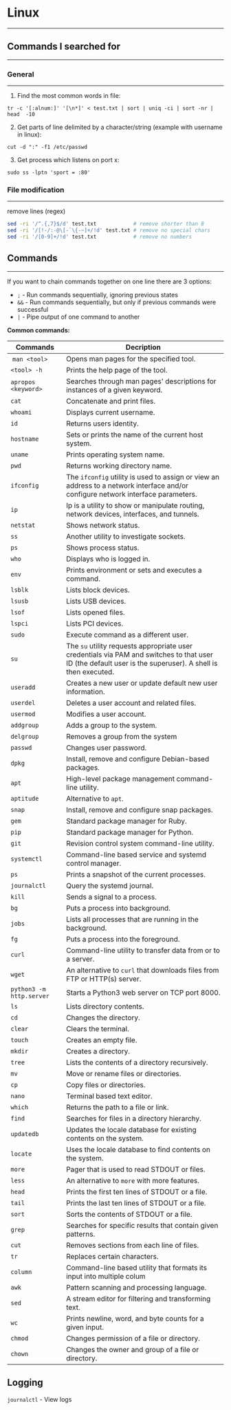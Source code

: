 # Linux
---
## Commands I searched for
---
### General
---
1. Find the most common words in file:
```shell-session
tr -c '[:alnum:]' '[\n*]' < test.txt | sort | uniq -ci | sort -nr | head  -10
```

2. Get parts of line delimited by a character/string (example with username in linux):
```shell-session
cut -d ":" -f1 /etc/passwd
```

3. Get process which listens on port x:
```shell-session
sudo ss -lptn 'sport = :80'
```


### File modification
---
remove lines (regex)
```bash
sed -ri '/^.{,7}$/d' test.txt            # remove shorter than 8
sed -ri '/[!-/:-@\[-`\{-~]+/!d' test.txt # remove no special chars
sed -ri '/[0-9]+/!d' test.txt            # remove no numbers
```


## Commands
---
If you want to chain commands together on one line there are 3 options:

-   `;` - Run commands sequentially, ignoring previous states
-   `&&` - Run commands sequentially, but only if previous commands were successful
-   `|` - Pipe output of one command to another

**Common commands:**

| Commands | Decription |
|- |- |
| `man <tool>` | Opens man pages for the specified tool.|
|`<tool> -h`  |Prints the help page of the tool.|
|`apropos <keyword>`|Searches through man pages' descriptions for instances of a given keyword.|
|`cat`|Concatenate and print files.|
|`whoami`|Displays current username.|
|`id`|Returns users identity.|
|`hostname`|Sets or prints the name of the current host system.|
|`uname`|Prints operating system name.|
|`pwd`|Returns working directory name.|
|`ifconfig`|The `ifconfig` utility is used to assign or view an address to a network interface and/or configure network interface parameters.|
|`ip` | Ip is a utility to show or manipulate routing, network devices, interfaces, and tunnels.|
|`netstat`|Shows network status.|
|`ss`|Another utility to investigate sockets.|
|`ps`|Shows process status.|
|`who`|Displays who is logged in.|
|`env`|Prints environment or sets and executes a command.|
|`lsblk`|Lists block devices.|
|`lsusb`|Lists USB devices.|
|`lsof`|Lists opened files.|
|`lspci`|Lists PCI devices.|
|`sudo`|Execute command as a different user.|
|`su`|The `su` utility requests appropriate user credentials via PAM and switches to that user ID (the default user is the superuser). A shell is then executed.|
|`useradd`|Creates a new user or update default new user information.|
|`userdel`|Deletes a user account and related files.|
|`usermod`|Modifies a user account.|
|`addgroup`|Adds a group to the system.|
|`delgroup`|Removes a group from the system|
|`passwd`|Changes user password.|
|`dpkg`|Install, remove and configure Debian-based packages.|
|`apt`|High-level package management command-line utility.|
|`aptitude`|Alternative to `apt`.|
|`snap`|Install, remove and configure snap packages.|
|`gem`|Standard package manager for Ruby.|
|`pip`|Standard package manager for Python.|
|`git`|Revision control system command-line utility.|
|`systemctl`|Command-line based service and systemd control manager.
|`ps`|Prints a snapshot of the current processes.
|`journalctl`|Query the systemd journal.
|`kill`|Sends a signal to a process.
|`bg`|Puts a process into background.
|`jobs`|Lists all processes that are running in the background.
|`fg`|Puts a process into the foreground.
|`curl`|Command-line utility to transfer data from or to a server.
|`wget`|An alternative to `curl` that downloads files from FTP or HTTP(s) server.
|`python3 -m http.server`|Starts a Python3 web server on TCP port 8000.
|`ls`|Lists directory contents.
|`cd`|Changes the directory.
|`clear`|Clears the terminal.
|`touch`|Creates an empty file.
|`mkdir`|Creates a directory.
|`tree`|Lists the contents of a directory recursively.
|`mv`|Move or rename files or directories.
|`cp`|Copy files or directories.
|`nano`|Terminal based text editor.
|`which`|Returns the path to a file or link.
|`find`|Searches for files in a directory hierarchy.|
|`updatedb`|Updates the locale database for existing contents on the system.|
|`locate`|Uses the locale database to find contents on the system.|
|`more`|Pager that is used to read STDOUT or files.|
|`less`|An alternative to `more` with more features.|
|`head`|Prints the first ten lines of STDOUT or a file.|
|`tail`|Prints the last ten lines of STDOUT or a file.|
|`sort`|Sorts the contents of STDOUT or a file.|
|`grep`|Searches for specific results that contain given patterns.|
|`cut`|Removes sections from each line of files.|
|`tr`|Replaces certain characters.|
|`column`|Command-line based utility that formats its input into multiple colum|ns.
|`awk`|Pattern scanning and processing language.|
|`sed`|A stream editor for filtering and transforming text.|
|`wc`|Prints newline, word, and byte counts for a given input.|
|`chmod`|Changes permission of a file or directory.|
|`chown`|Changes the owner and group of a file or directory.|

## Logging

`journalctl` - View logs

